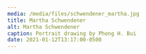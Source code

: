 ```yaml
---
media: /media/files/schwendener_martha.jpg
title: Martha Schwendener
alt: Martha Schwendener
caption: Portrait drawing by Phong H. Bui
date: 2021-01-12T13:17:00-0500
---
```

